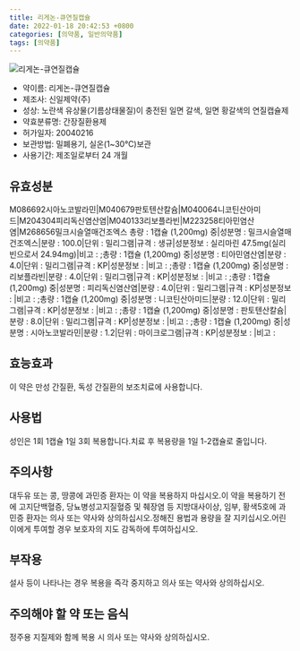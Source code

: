 ```yaml
---
title: 리게논-큐연질캡슐
date: 2022-01-18 20:42:53 +0800
categories: [의약품, 일반의약품]
tags: [의약품]
---
```

![리게논-큐연질캡슐](https://nedrug.mfds.go.kr/pbp/cmn/itemImageDownload/147427269602400139)

- 약이름: 리게논-큐연질캡슐
- 제조사: 신일제약(주)
- 성상: 노란색 유상물(기름상태물질)이 충전된 일면 갈색, 일면 황갈색의 연질캡슐제
- 약효분류명: 간장질환용제
- 허가일자: 20040216
- 보관방법: 밀폐용기, 실온(1~30℃)보관
- 사용기간: 제조일로부터 24 개월
## 유효성분
M086692시아노코발라민|M040679판토텐산칼슘|M040064니코틴산아미드|M204304피리독신염산염|M040133리보플라빈|M223258티아민염산염|M268656밀크시슬열매건조엑스
총량 : 1캡슐 (1,200mg) 중|성분명 : 밀크시슬열매건조엑스|분량 : 100.0|단위 : 밀리그램|규격 : 생규|성분정보 : 실리마린 47.5mg(실리빈으로서 24.94mg)|비고 : ;총량 : 1캡슐 (1,200mg) 중|성분명 : 티아민염산염|분량 : 4.0|단위 : 밀리그램|규격 : KP|성분정보 : |비고 : ;총량 : 1캡슐 (1,200mg) 중|성분명 : 리보플라빈|분량 : 4.0|단위 : 밀리그램|규격 : KP|성분정보 : |비고 : ;총량 : 1캡슐 (1,200mg) 중|성분명 : 피리독신염산염|분량 : 4.0|단위 : 밀리그램|규격 : KP|성분정보 : |비고 : ;총량 : 1캡슐 (1,200mg) 중|성분명 : 니코틴산아미드|분량 : 12.0|단위 : 밀리그램|규격 : KP|성분정보 : |비고 : ;총량 : 1캡슐 (1,200mg) 중|성분명 : 판토텐산칼슘|분량 : 8.0|단위 : 밀리그램|규격 : KP|성분정보 : |비고 : ;총량 : 1캡슐 (1,200mg) 중|성분명 : 시아노코발라민|분량 : 1.2|단위 : 마이크로그램|규격 : KP|성분정보 : |비고 :
## 효능효과
이 약은 만성 간질환, 독성 간질환의 보조치료에 사용합니다.
## 사용법
성인은 1회 1캡슐 1일 3회 복용합니다.치료 후 복용량을 1일 1-2캡슐로 줄입니다.
## 주의사항
대두유 또는 콩, 땅콩에 과민증 환자는 이 약을 복용하지 마십시오.이 약을 복용하기 전에 고지단백혈증, 당뇨병성고지질혈증 및 췌장염 등 지방대사이상, 임부, 황색5호에 과민증 환자는 의사 또는 약사와 상의하십시오.정해진 용법과 용량을 잘 지키십시오.어린이에게 투여할 경우 보호자의 지도 감독하에 투여하십시오.
## 부작용
설사 등이 나타나는 경우 복용을 즉각 중지하고 의사 또는 약사와 상의하십시오.
## 주의해야 할 약 또는 음식
정주용 지질제와 함께 복용 시 의사 또는 약사와 상의하십시오.
